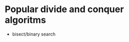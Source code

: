 
Popular divide and conquer algoritms
=======================================

- bisect/binary search
